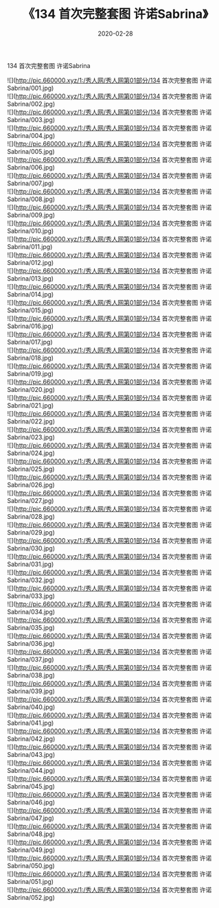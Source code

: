﻿---
layout: post
title:  《134 首次完整套图 许诺Sabrina》
date:   2020-02-28
img: http://pic.660000.xyz/1:/秀人网/秀人网第01部分/134 首次完整套图 许诺Sabrina/000.jpg
categories: [美女, 清纯, 唯美]
---

134 首次完整套图 许诺Sabrina

  ![](http://pic.660000.xyz/1:/秀人网/秀人网第01部分/134 首次完整套图 许诺Sabrina/001.jpg) <br> ![](http://pic.660000.xyz/1:/秀人网/秀人网第01部分/134 首次完整套图 许诺Sabrina/002.jpg) <br> ![](http://pic.660000.xyz/1:/秀人网/秀人网第01部分/134 首次完整套图 许诺Sabrina/003.jpg) <br> ![](http://pic.660000.xyz/1:/秀人网/秀人网第01部分/134 首次完整套图 许诺Sabrina/004.jpg) <br> ![](http://pic.660000.xyz/1:/秀人网/秀人网第01部分/134 首次完整套图 许诺Sabrina/005.jpg) <br> ![](http://pic.660000.xyz/1:/秀人网/秀人网第01部分/134 首次完整套图 许诺Sabrina/006.jpg) <br> ![](http://pic.660000.xyz/1:/秀人网/秀人网第01部分/134 首次完整套图 许诺Sabrina/007.jpg) <br> ![](http://pic.660000.xyz/1:/秀人网/秀人网第01部分/134 首次完整套图 许诺Sabrina/008.jpg) <br> ![](http://pic.660000.xyz/1:/秀人网/秀人网第01部分/134 首次完整套图 许诺Sabrina/009.jpg) <br> ![](http://pic.660000.xyz/1:/秀人网/秀人网第01部分/134 首次完整套图 许诺Sabrina/010.jpg) <br> ![](http://pic.660000.xyz/1:/秀人网/秀人网第01部分/134 首次完整套图 许诺Sabrina/011.jpg) <br> ![](http://pic.660000.xyz/1:/秀人网/秀人网第01部分/134 首次完整套图 许诺Sabrina/012.jpg) <br> ![](http://pic.660000.xyz/1:/秀人网/秀人网第01部分/134 首次完整套图 许诺Sabrina/013.jpg) <br> ![](http://pic.660000.xyz/1:/秀人网/秀人网第01部分/134 首次完整套图 许诺Sabrina/014.jpg) <br> ![](http://pic.660000.xyz/1:/秀人网/秀人网第01部分/134 首次完整套图 许诺Sabrina/015.jpg) <br> ![](http://pic.660000.xyz/1:/秀人网/秀人网第01部分/134 首次完整套图 许诺Sabrina/016.jpg) <br> ![](http://pic.660000.xyz/1:/秀人网/秀人网第01部分/134 首次完整套图 许诺Sabrina/017.jpg) <br> ![](http://pic.660000.xyz/1:/秀人网/秀人网第01部分/134 首次完整套图 许诺Sabrina/018.jpg) <br> ![](http://pic.660000.xyz/1:/秀人网/秀人网第01部分/134 首次完整套图 许诺Sabrina/019.jpg) <br> ![](http://pic.660000.xyz/1:/秀人网/秀人网第01部分/134 首次完整套图 许诺Sabrina/020.jpg) <br> ![](http://pic.660000.xyz/1:/秀人网/秀人网第01部分/134 首次完整套图 许诺Sabrina/021.jpg) <br> ![](http://pic.660000.xyz/1:/秀人网/秀人网第01部分/134 首次完整套图 许诺Sabrina/022.jpg) <br> ![](http://pic.660000.xyz/1:/秀人网/秀人网第01部分/134 首次完整套图 许诺Sabrina/023.jpg) <br> ![](http://pic.660000.xyz/1:/秀人网/秀人网第01部分/134 首次完整套图 许诺Sabrina/024.jpg) <br> ![](http://pic.660000.xyz/1:/秀人网/秀人网第01部分/134 首次完整套图 许诺Sabrina/025.jpg) <br> ![](http://pic.660000.xyz/1:/秀人网/秀人网第01部分/134 首次完整套图 许诺Sabrina/026.jpg) <br> ![](http://pic.660000.xyz/1:/秀人网/秀人网第01部分/134 首次完整套图 许诺Sabrina/027.jpg) <br> ![](http://pic.660000.xyz/1:/秀人网/秀人网第01部分/134 首次完整套图 许诺Sabrina/028.jpg) <br> ![](http://pic.660000.xyz/1:/秀人网/秀人网第01部分/134 首次完整套图 许诺Sabrina/029.jpg) <br> ![](http://pic.660000.xyz/1:/秀人网/秀人网第01部分/134 首次完整套图 许诺Sabrina/030.jpg) <br> ![](http://pic.660000.xyz/1:/秀人网/秀人网第01部分/134 首次完整套图 许诺Sabrina/031.jpg) <br> ![](http://pic.660000.xyz/1:/秀人网/秀人网第01部分/134 首次完整套图 许诺Sabrina/032.jpg) <br> ![](http://pic.660000.xyz/1:/秀人网/秀人网第01部分/134 首次完整套图 许诺Sabrina/033.jpg) <br> ![](http://pic.660000.xyz/1:/秀人网/秀人网第01部分/134 首次完整套图 许诺Sabrina/034.jpg) <br> ![](http://pic.660000.xyz/1:/秀人网/秀人网第01部分/134 首次完整套图 许诺Sabrina/035.jpg) <br> ![](http://pic.660000.xyz/1:/秀人网/秀人网第01部分/134 首次完整套图 许诺Sabrina/036.jpg) <br> ![](http://pic.660000.xyz/1:/秀人网/秀人网第01部分/134 首次完整套图 许诺Sabrina/037.jpg) <br> ![](http://pic.660000.xyz/1:/秀人网/秀人网第01部分/134 首次完整套图 许诺Sabrina/038.jpg) <br> ![](http://pic.660000.xyz/1:/秀人网/秀人网第01部分/134 首次完整套图 许诺Sabrina/039.jpg) <br> ![](http://pic.660000.xyz/1:/秀人网/秀人网第01部分/134 首次完整套图 许诺Sabrina/040.jpg) <br> ![](http://pic.660000.xyz/1:/秀人网/秀人网第01部分/134 首次完整套图 许诺Sabrina/041.jpg) <br> ![](http://pic.660000.xyz/1:/秀人网/秀人网第01部分/134 首次完整套图 许诺Sabrina/042.jpg) <br> ![](http://pic.660000.xyz/1:/秀人网/秀人网第01部分/134 首次完整套图 许诺Sabrina/043.jpg) <br> ![](http://pic.660000.xyz/1:/秀人网/秀人网第01部分/134 首次完整套图 许诺Sabrina/044.jpg) <br> ![](http://pic.660000.xyz/1:/秀人网/秀人网第01部分/134 首次完整套图 许诺Sabrina/045.jpg) <br> ![](http://pic.660000.xyz/1:/秀人网/秀人网第01部分/134 首次完整套图 许诺Sabrina/046.jpg) <br> ![](http://pic.660000.xyz/1:/秀人网/秀人网第01部分/134 首次完整套图 许诺Sabrina/047.jpg) <br> ![](http://pic.660000.xyz/1:/秀人网/秀人网第01部分/134 首次完整套图 许诺Sabrina/048.jpg) <br> ![](http://pic.660000.xyz/1:/秀人网/秀人网第01部分/134 首次完整套图 许诺Sabrina/049.jpg) <br> ![](http://pic.660000.xyz/1:/秀人网/秀人网第01部分/134 首次完整套图 许诺Sabrina/050.jpg) <br> ![](http://pic.660000.xyz/1:/秀人网/秀人网第01部分/134 首次完整套图 许诺Sabrina/051.jpg) <br> ![](http://pic.660000.xyz/1:/秀人网/秀人网第01部分/134 首次完整套图 许诺Sabrina/052.jpg) <br>